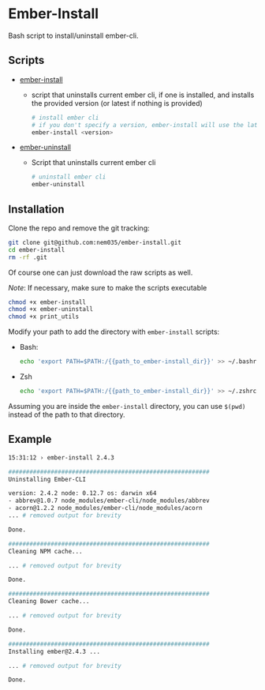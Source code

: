 # Ember-Install

Bash script to install/uninstall ember-cli.

## Scripts
- [ember-install](https://github.com/nem035/ember-install/blob/master/ember-install)
  - script that uninstalls current ember cli, if one is installed, and installs the provided version (or latest if nothing is provided)
     
     ```bash
     # install ember cli
     # if you don't specify a version, ember-install will use the latest
     ember-install <version>
    ```
- [ember-uninstall](https://github.com/nem035/ember-install/blob/master/ember-uninstall)
  - Script that uninstalls current ember cli
  
    ```bash
    # uninstall ember cli
    ember-uninstall
    ```

## Installation

Clone the repo and remove the git tracking:

```bash
git clone git@github.com:nem035/ember-install.git
cd ember-install
rm -rf .git
```

Of course one can just download the raw scripts as well.

*Note*: If necessary, make sure to make the scripts executable

```bash
chmod +x ember-install
chmod +x ember-uninstall
chmod +x print_utils
```

Modify your path to add the directory with `ember-install` scripts:

- Bash:

  ```bash
  echo 'export PATH=$PATH:/{{path_to_ember-install_dir}}' >> ~/.bashrc
  ```

- Zsh

  ```bash
  echo 'export PATH=$PATH:/{{path_to_ember-install_dir}}' >> ~/.zshrc
  ```
  
Assuming you are inside the `ember-install` directory, you can use `$(pwd)` instead of the path to that directory.

## Example
```bash
15:31:12 › ember-install 2.4.3

#########################################################
Uninstalling Ember-CLI

version: 2.4.2 node: 0.12.7 os: darwin x64
- abbrev@1.0.7 node_modules/ember-cli/node_modules/abbrev
- acorn@1.2.2 node_modules/ember-cli/node_modules/acorn
... # removed output for brevity

Done.

#########################################################
Cleaning NPM cache...

... # removed output for brevity

Done.

#########################################################
Cleaning Bower cache...

... # removed output for brevity

Done.

#########################################################
Installing ember@2.4.3 ...

... # removed output for brevity

Done.
```
